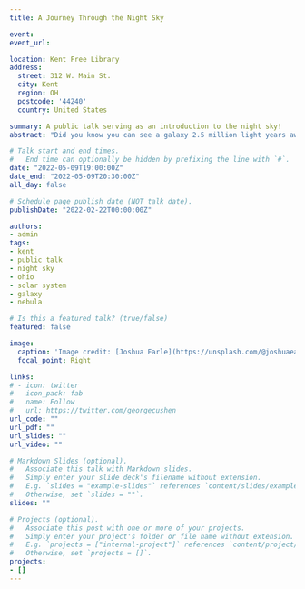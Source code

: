 ```yaml
---
title: A Journey Through the Night Sky

event: 
event_url: 

location: Kent Free Library
address:
  street: 312 W. Main St. 
  city: Kent
  region: OH
  postcode: '44240'
  country: United States

summary: A public talk serving as an introduction to the night sky!
abstract: "Did you know you can see a galaxy 2.5 million light years away with your unaided eye? Craters on the Moon with binoculars? The red glow of stars forming from their birth clouds? Countless wonders await you any clear night. The first step towards being an astronomer is to simply look up and ask, “What is that?” Tonight we will answer that question, exploring the night sky with all the tools available to us from our unaided eyes to telescopes available to amateurs everywhere. A few projects and ideas for the aspiring astronomer will also be given to get you started on your own journey through the night sky."

# Talk start and end times.
#   End time can optionally be hidden by prefixing the line with `#`.
date: "2022-05-09T19:00:00Z"
date_end: "2022-05-09T20:30:00Z"
all_day: false

# Schedule page publish date (NOT talk date).
publishDate: "2022-02-22T00:00:00Z"

authors: 
- admin
tags: 
- kent
- public talk
- night sky
- ohio
- solar system
- galaxy
- nebula

# Is this a featured talk? (true/false)
featured: false

image:
  caption: 'Image credit: [Joshua Earle](https://unsplash.com/@joshuaearle)'
  focal_point: Right

links:
# - icon: twitter
#   icon_pack: fab
#   name: Follow
#   url: https://twitter.com/georgecushen
url_code: ""
url_pdf: ""
url_slides: ""
url_video: ""

# Markdown Slides (optional).
#   Associate this talk with Markdown slides.
#   Simply enter your slide deck's filename without extension.
#   E.g. `slides = "example-slides"` references `content/slides/example-slides.md`.
#   Otherwise, set `slides = ""`.
slides: ""

# Projects (optional).
#   Associate this post with one or more of your projects.
#   Simply enter your project's folder or file name without extension.
#   E.g. `projects = ["internal-project"]` references `content/project/deep-learning/index.md`.
#   Otherwise, set `projects = []`.
projects:
- []
---
```


<!-- {{% callout note %}}
Click on the **Slides** button above to view the built-in slides feature.
{{% /callout %}}

Slides can be added in a few ways:

- **Create** slides using Wowchemy's [*Slides*](https://wowchemy.com/docs/managing-content/#create-slides) feature and link using `slides` parameter in the front matter of the talk file
- **Upload** an existing slide deck to `static/` and link using `url_slides` parameter in the front matter of the talk file
- **Embed** your slides (e.g. Google Slides) or presentation video on this page using [shortcodes](https://wowchemy.com/docs/writing-markdown-latex/).

Further event details, including [page elements](https://wowchemy.com/docs/writing-markdown-latex/) such as image galleries, can be added to the body of this page. -->
